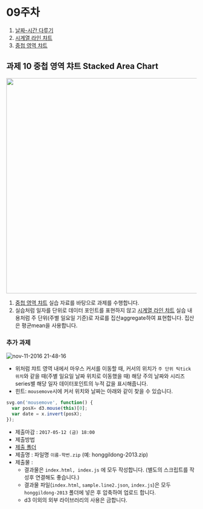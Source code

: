 09주차
===

1. [날짜-시간 다루기](./01_date.md)
2. [시계열 라인 챠트](./02_time-series.md)
3. [중첩 영역 챠트](./03_stack.md)


## 과제 10 중첩 영역 챠트 Stacked Area Chart

<img width="570" src="https://cloud.githubusercontent.com/assets/253408/20214250/55cbc812-a850-11e6-9ec3-47aa6ed430f2.png">

1. [중첩 영역 챠트](./03_stack.md) 실습 자료를 바탕으로 과제를 수행합니다.
2. 실습처럼 일자를 단위로 데이터 포인트를 표현하지 않고 [시계열 라인 챠트](./02_time-series.md) 실습 내용처럼 주 단위(주별 일요일 기준)로 자료를 집산aggregate하여 표현합니다. 집산은 평균mean을 사용합니다.


### 추가 과제

![nov-11-2016 21-48-16](https://cloud.githubusercontent.com/assets/253408/20215592/9d0e4364-a858-11e6-867a-60c4ddfece7e.gif)

- 위처럼 챠트 영역 내에서 마우스 커서를 이동할 때, 커서의 위치가 `주 단위 틱tick 위치`와 같을 때(주별 일요일 날짜 위치로 이동했을 때) 해당 주의 날짜와 시리즈series별 해당 일자 데이터포인트의 누적 값을 표시해줍니다.
- 힌트: `mousemove`시에 커서 위치와 날짜는 아래와 같이 찾을 수 있습니다.

```javascript
svg.on('mousemove', function() {
  var posX= d3.mouse(this)[0];
  var date = x.invert(posX);
});
```


- 제출마감 : `2017-05-12 (금) 18:00`
- 제출방법
 - [제출 폴더](https://www.dropbox.com/request/sMrjlRmgAdaiBznRovln)
 - 제출명 : 파일명 `이름-학번.zip` (예: honggildong-2013.zip)
 - 제출물 :
   - 결과물은 `index.html, index.js` 에 모두 작성합니다. (별도의 스크립트를 작성후 연결해도 좋습니다.)
   - 결과물 파일(`index.html`, `sample.line2.json`, `index.js`)은 모두 `honggildong-2013` 폴더에 넣은 후 압축하여 업로드 합니다.
   - d3 이외의 외부 라이브러리의 사용은 금합니다.
